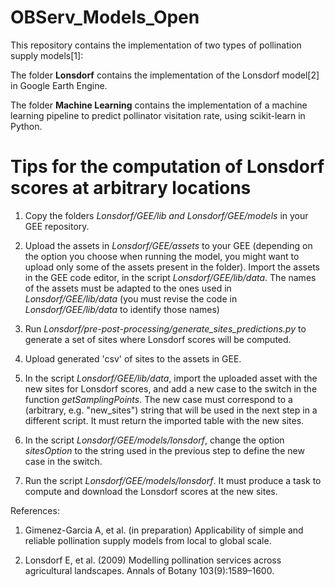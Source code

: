 # OBServ_Models_Open

This repository contains the implementation of two types of pollination supply models[1]:

The folder **Lonsdorf** contains the implementation of the Lonsdorf model[2] in Google Earth Engine.

The folder **Machine Learning** contains the implementation of a machine learning pipeline to predict pollinator visitation rate, using scikit-learn in Python.

# Tips for the computation of Lonsdorf scores at arbitrary locations
1. Copy the folders *Lonsdorf/GEE/lib and Lonsdorf/GEE/models* in your GEE repository.

2. Upload the assets in *Lonsdorf/GEE/assets* to your GEE (depending on the option you choose when running the model, you might want to upload only some of the assets present in the folder). Import the assets in the GEE code editor, in the script *Lonsdorf/GEE/lib/data*. The names of the assets must be adapted to the ones used in *Lonsdorf/GEE/lib/data* (you must revise the code in *Lonsdorf/GEE/lib/data* to identify those names)

3. Run *Lonsdorf/pre-post-processing/generate_sites_predictions.py* to generate a set of sites where Lonsdorf scores will be computed.

4. Upload generated 'csv' of sites to the assets in GEE.

5. In the script *Lonsdorf/GEE/lib/data*, import the uploaded asset with the new sites for Lonsdorf scores, and add a new case to the switch in the function *getSamplingPoints*. The new case must correspond to a (arbitrary, e.g. "new_sites") string that will be used in the next step in a different script. It must return the imported table with the new sites.

6. In the script *Lonsdorf/GEE/models/lonsdorf*, change the option *sitesOption* to the string used in the previous step to define the new case in the switch.

7. Run the script *Lonsdorf/GEE/models/lonsdorf*. It must produce a task to compute and download the Lonsdorf scores at the new sites.


References:

1) Gimenez-Garcia A, et al. (in preparation) Applicability of simple and reliable pollination supply models from local to global scale.

2) Lonsdorf E, et al. (2009) Modelling pollination services across agricultural landscapes. Annals of Botany 103(9):1589–1600.

